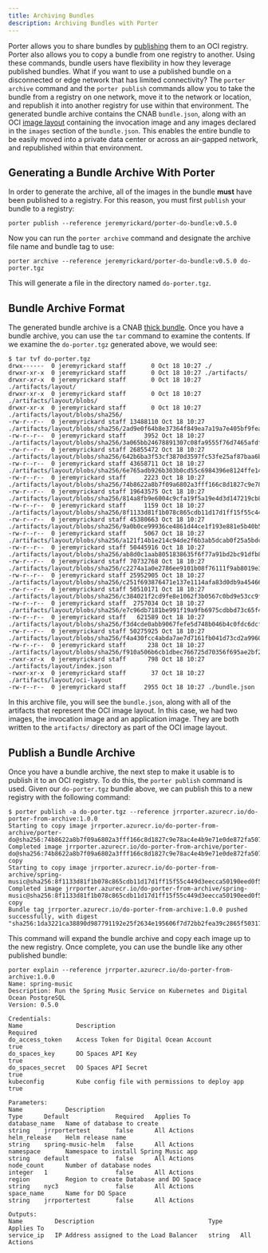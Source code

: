 ```yaml
---
title: Archiving Bundles
description: Archiving Bundles with Porter
---
```


Porter allows you to share bundles by [publishing](/distribute-bundles) them to an OCI registry. Porter also allows you to copy a bundle from one registry to another. Using these commands, bundle users have flexibility in how they leverage published bundles. What if you want to use a published bundle on a disconnected or edge network that has limited connectivity? The `porter archive` command and the `porter publish` commands allow you to take the bundle from a registry on one network, move it to the network or location, and republish it into another registry for use within that environment. The generated bundle archive contains the CNAB `bundle.json`, along with an OCI [image layout](https://github.com/opencontainers/image-spec/blob/master/image-layout.md) containing the invocation image and any images declared in the `images` section of the `bundle.json`. This enables the entire bundle to be easily moved into a private data center or across an air-gapped network, and republished within that environment.

## Generating a Bundle Archive With Porter

In order to generate the archive, all of the images in the bundle **must** have been published to a registry. For this reason, you must first `publish` your bundle to a registry:

```
porter publish --reference jeremyrickard/porter-do-bundle:v0.5.0
```

Now you can run the `porter archive` command and designate the archive file name and bundle tag to use:

```
porter archive --reference jeremyrickard/porter-do-bundle:v0.5.0 do-porter.tgz
```

This will generate a file in the directory named `do-porter.tgz`.

## Bundle Archive Format

The generated bundle archive is a CNAB [thick bundle](https://github.com/cnabio/cnab-spec/blob/master/104-bundle-formats.md#formatting-and-transmitting-thick-bundles). Once you have a bundle archive, you can use the `tar` command to examine the contents. If we examine the `do-porter.tgz` generated above, we would see:

```
$ tar tvf do-porter.tgz
drwx------  0 jeremyrickard staff       0 Oct 18 10:27 ./
drwxr-xr-x  0 jeremyrickard staff       0 Oct 18 10:27 ./artifacts/
drwxr-xr-x  0 jeremyrickard staff       0 Oct 18 10:27 ./artifacts/layout/
drwxr-xr-x  0 jeremyrickard staff       0 Oct 18 10:27 ./artifacts/layout/blobs/
drwxr-xr-x  0 jeremyrickard staff       0 Oct 18 10:27 ./artifacts/layout/blobs/sha256/
-rw-r--r--  0 jeremyrickard staff 13488110 Oct 18 10:27 ./artifacts/layout/blobs/sha256/2ad9e0f64b8e37364f849ea7a19a7e405bf9fea6905cfcdfe4e4d796e2170e24
-rw-r--r--  0 jeremyrickard staff     3952 Oct 18 10:27 ./artifacts/layout/blobs/sha256/3a065bb24678891307c08fa9555f76d7465afdfd22f7287547be950d270d3205
-rw-r--r--  0 jeremyrickard staff 26855472 Oct 18 10:27 ./artifacts/layout/blobs/sha256/642b6ba3f53cf3870d3597fc53fe25af87baa6b089f02258e0078834c7723cf1
-rw-r--r--  0 jeremyrickard staff 43658711 Oct 18 10:27 ./artifacts/layout/blobs/sha256/6e765adb926b303b0cd55c6984396e8124ffe1496e7eef559c75d3ddafa39693
-rw-r--r--  0 jeremyrickard staff     2223 Oct 18 10:27 ./artifacts/layout/blobs/sha256/74b8622a8b7f09a6802a3fff166c8d1827c9e78ac4e4b9e71e0de872fa5077be
-rw-r--r--  0 jeremyrickard staff 19643575 Oct 18 10:27 ./artifacts/layout/blobs/sha256/814a8fb9e6004c9cfa19f5a19e4d3d147219cb8a01ca1d4a3f78099e9181a106
-rw-r--r--  0 jeremyrickard staff     1159 Oct 18 10:27 ./artifacts/layout/blobs/sha256/8f1133d81f1b078c865cdb11d17d1ff15f55c449d3eecca50190eed0f5e5e26f
-rw-r--r--  0 jeremyrickard staff 45380663 Oct 18 10:27 ./artifacts/layout/blobs/sha256/9a0b0ce99936ce4861d44ce1f193e881e5b40b5bf1847627061205b092fa7f1d
-rw-r--r--  0 jeremyrickard staff     5067 Oct 18 10:27 ./artifacts/layout/blobs/sha256/a121f14b1e214c94de2f6b3ab5dcab0f25a5bdc52bc33e7fed506468f5f516bd
-rw-r--r--  0 jeremyrickard staff 50445916 Oct 18 10:27 ./artifacts/layout/blobs/sha256/ab8d0c1aab8051838635f6f77a91bd2bc91dfb88a2e607ae3bff4d35bdf9c9a9
-rw-r--r--  0 jeremyrickard staff 70732768 Oct 18 10:27 ./artifacts/layout/blobs/sha256/c2274a1a0e2786ee9101b08f76111f9ab8019e368dce1e325d3c284a0ca33397
-rw-r--r--  0 jeremyrickard staff 25952905 Oct 18 10:27 ./artifacts/layout/blobs/sha256/c251f693876471e137e1114afa83d0db9a45466755ab298ee9175660b56cd73b
-rw-r--r--  0 jeremyrickard staff 50510171 Oct 18 10:27 ./artifacts/layout/blobs/sha256/c384021f2cd9fe8e1062f3b0567c0bd9e53cc9f9c69374615ca9bcf505c92ada
-rw-r--r--  0 jeremyrickard staff  2757034 Oct 18 10:27 ./artifacts/layout/blobs/sha256/e7c96db7181be991f19a9fb6975cdbbd73c65f4a2681348e63a141a2192a5f10
-rw-r--r--  0 jeremyrickard staff   621589 Oct 18 10:27 ./artifacts/layout/blobs/sha256/f3d4cde0abb9067fefe5d748b046b4c0fdc6dcfa3829edf72589d960602cca4a
-rw-r--r--  0 jeremyrickard staff 50275925 Oct 18 10:27 ./artifacts/layout/blobs/sha256/f4a430fcc4abda7ae7d7161fb041d73cd2a9960a1822d67254ba839c96722f90
-rw-r--r--  0 jeremyrickard staff      238 Oct 18 10:27 ./artifacts/layout/blobs/sha256/f910a506b6cb1dbec766725d70356f695ae2bf2bea6224dbe8c7c6ad4f3664a2
-rwxr-xr-x  0 jeremyrickard staff      798 Oct 18 10:27 ./artifacts/layout/index.json
-rwxr-xr-x  0 jeremyrickard staff       37 Oct 18 10:27 ./artifacts/layout/oci-layout
-rw-r--r--  0 jeremyrickard staff     2955 Oct 18 10:27 ./bundle.json
```

In this archive file, you will see the `bundle.json`, along with all of the artifacts that represent the OCI image layout. In this case, we had two images, the invocation image and an application image. They are both written to the `artifacts/` directory as part of the OCI image layout.

## Publish a Bundle Archive

Once you have a bundle archive, the next step to make it usable is to publish it to an OCI registry. To do this, the `porter publish` command is used. Given our `do-porter.tgz` bundle above, we can publish this to a new registry with the following command:

```
$ porter publish -a do-porter.tgz --reference jrrporter.azurecr.io/do-porter-from-archive:1.0.0
Starting to copy image jrrporter.azurecr.io/do-porter-from-archive/porter-do@sha256:74b8622a8b7f09a6802a3fff166c8d1827c9e78ac4e4b9e71e0de872fa5077be...
Completed image jrrporter.azurecr.io/do-porter-from-archive/porter-do@sha256:74b8622a8b7f09a6802a3fff166c8d1827c9e78ac4e4b9e71e0de872fa5077be copy
Starting to copy image jrrporter.azurecr.io/do-porter-from-archive/spring-music@sha256:8f1133d81f1b078c865cdb11d17d1ff15f55c449d3eecca50190eed0f5e5e26f...
Completed image jrrporter.azurecr.io/do-porter-from-archive/spring-music@sha256:8f1133d81f1b078c865cdb11d17d1ff15f55c449d3eecca50190eed0f5e5e26f copy
Bundle tag jrrporter.azurecr.io/do-porter-from-archive:1.0.0 pushed successfully, with digest "sha256:1da3221ca38890d987791192e25f2634e195606f7d72bb2fea39c2865f503175"
```

This command will expand the bundle archive and copy each image up to the new registry. Once complete, you can use the bundle like any other published bundle:

```
porter explain --reference jrrporter.azurecr.io/do-porter-from-archive:1.0.0
Name: spring-music
Description: Run the Spring Music Service on Kubernetes and Digital Ocean PostgreSQL
Version: 0.5.0

Credentials:
Name               Description                                       Required
do_access_token    Access Token for Digital Ocean Account            true
do_spaces_key      DO Spaces API Key                                 true
do_spaces_secret   DO Spaces API Secret                              true
kubeconfig         Kube config file with permissions to deploy app   true

Parameters:
Name            Description                                                     Type      Default             Required   Applies To
database_name   Name of database to create                                      string    jrrportertest       false      All Actions
helm_release    Helm release name                                               string    spring-music-helm   false      All Actions
namespace       Namespace to install Spring Music app                           string    default             false      All Actions
node_count      Number of database nodes                                        integer   1                   false      All Actions
region          Region to create Database and DO Space                          string    nyc3                false      All Actions
space_name      Name for DO Space                                               string    jrrportertest       false      All Actions

Outputs:
Name         Description                                Type     Applies To
service_ip   IP Address assigned to the Load Balancer   string   All Actions
```
